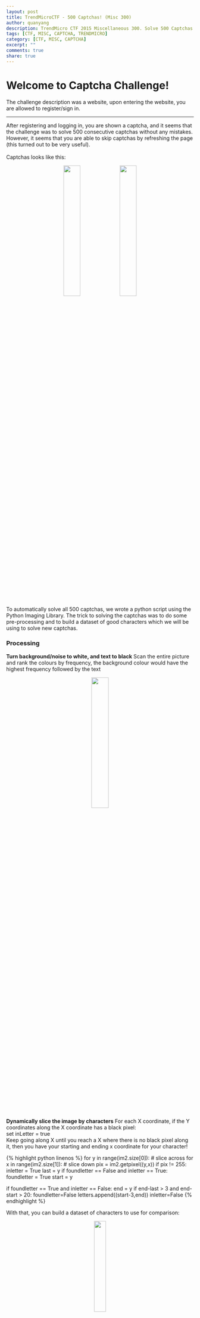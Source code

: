 ```yaml
---
layout: post
title: TrendMicroCTF - 500 Captchas! (Misc 300)
author: quanyang
description: TrendMicro CTF 2015 Miscellaneous 300. Solve 500 Captchas.
tags: [CTF, MISC, CAPTCHA, TRENDMICRO]
category: [CTF, MISC, CAPTCHA]
excerpt: ""
comments: true
share: true
--- 
```

<h1>Welcome to Captcha Challenge!</h1>
The challenge description was a website, upon entering the website, you are allowed to register/sign in.
<hr/>
	
<p>
	After registering and logging in, you are shown a captcha, and it seems that the challenge was to solve 500 consecutive captchas without any mistakes. However, it seems that you are able to skip captchas by refreshing the page (this turned out to be very useful).<br><br>
	Captchas looks like this:
</p><center><img src="/write-ups/resources/images/captcha.png" width="30%" height="30%"><img src="/write-ups/resources/images/captcha2.png" width="30%" height="30%"></center>
<p>
	To automatically solve all 500 captchas, we wrote a python script using the Python Imaging Library. The trick to solving the captchas was to do some pre-processing and to build a dataset of good characters which we will be using to solve new captchas.	
	<br>
	<h3>Processing</h3>
	<b>Turn background/noise to white, and text to black</b>
	Scan the entire picture and rank the colours by frequency, the background colour would have the highest frequency followed by the text
</p><center><img src="/write-ups/resources/images/processed.jpg" width="30%" height="30%"></center>
<p>
	<b>Dynamically slice the image by characters</b>
  For each X coordinate, if the Y coordinates along the X coordinate has a black pixel:<br/>
  set inLetter = true<br/>
  Keep going along X until you reach a X where there is no black pixel along it, then you have your starting and ending x coordinate for your character!
</p>

{% highlight python linenos %}
for y in range(im2.size[0]): # slice across
  for x in range(im2.size[1]): # slice down
    pix = im2.getpixel((y,x))
    if pix != 255:
      inletter = True
      last = y
  if foundletter == False and inletter == True:
    foundletter = True
    start = y

  if foundletter == True and inletter == False:
    end = y
    if end-last > 3 and end-start > 20:
      foundletter=False
      letters.append((start-3,end))
  inletter=False
{% endhighlight %}
<p>
    With that, you can build a dataset of characters to use for comparison:
</p><center><img src="/write-ups/resources/images/dataset.png" width="25%" height="25%"></center>
<p>
	So now, we process new captchas similarly, and slice them up into characters for comparison with our dataset.<br/>
	The code for comparison is as follows:
</p>

{% highlight python linenos %}
class VectorCompare:
  def magnitude(self,concordance):
    total = 0
    for word,count in concordance.iteritems():
      total += count ** 2
    return math.sqrt(total)

  def relation(self,concordance1, concordance2):
    relevance = 0
    topvalue = 0
    for word, count in concordance1.iteritems():
      if concordance2.has_key(word):
        topvalue += count * concordance2[word]
    return topvalue / (self.magnitude(concordance1) * self.magnitude(concordance2))

def buildvector(im):
  d1 = {}

  count = 0
  for i in im.getdata():
    d1[count] = i
    count += 1

  return d1

def crack(img):
  im = img
  im = im.convert("RGBA")
  his = im.load()
  v = VectorCompare()

  imageset = []

  for img in os.listdir('./iconset4/'):
    temp = []
    if img != "Thumbs.db" and img != ".DS_Store": # windows check...
      imgs = Image.open("./iconset4/%s"%(img))
      imgs = imgs.convert("P")
      temp.append(buildvector(imgs))
    imageset.append({img[0:2]:temp})


  values = {}

  for y in xrange(im.size[1]):
      for x in xrange(im.size[0]):
        values[x,y] = his[x,y]

  count = {}
  for j,k in sorted(values.items(), key=itemgetter(1), reverse=True):
    if (k > 0 ):
      if k in count:
        count[k] = count[k]+1
      else:
        count[k] = 1

  a = sorted(count.items(), key=itemgetter(1), reverse=True)
  text = a[1][0]
  im2 = Image.new("P",im.size,255)


  for x in range(im.size[1]):
    for y in range(im.size[0]):
      pix = im.getpixel((y,x))
      if pix == text:
        pix = (0,0,0,0)
      else:
        pix = (255,255,255,255)
      im2.putpixel((y,x),pix[2])

  guessword = ""
  letters =[]
  inletter = False
  foundletter=False
  start = 0
  end = 0
  last = 0
  for y in range(im2.size[0]): # slice across
    for x in range(im2.size[1]): # slice down
      pix = im2.getpixel((y,x))
      if pix != 255:
        inletter = True
        last = y
    if foundletter == False and inletter == True:
      foundletter = True
      start = y

    if foundletter == True and inletter == False:
      end = y
      if end-last > 3 and end-start > 20:
        foundletter=False
        letters.append((start-3,end))
    inletter=False

  results = []
  for letter in letters:
    m = hashlib.md5()
    img4 = im2.crop(( letter[0] , 0, letter[1],im2.size[1] ))
    guess = []
    for image in imageset:
      for x,y in image.iteritems():
        if len(y) != 0:
          guess.append( ( v.relation(y[0],buildvector(img4)),x.decode('hex')) )
    guess.sort(reverse=True)
    results.append(guess[0])

  return results

def main():
  img= Image.open("image.png")
  print crack(img)
  
if __name__ == "__main__":
    main()
{% endhighlight %}
<p>
  To achieve a 100% accuracy, we need to reject certain solutions that contains risk, to do this, we reject a solution if any of the characters has a similarity score that is less that 0.99. With this, we were able to achieve a 100% accuracy with a rejection rate of ~1 per captcha.
  <center><img src="/write-ups/resources/images/captcharesults.png" width="50%" height="50%"></center>
  </br>
  After about ~2 hours, our script finally solve all 500 captchas.
  <center><img src="/write-ups/resources/images/flag.png" width="50%" height="50%"></center>
</p>

<br>

And we have our flag: <b>TMCTF{217dae3fd34cee799658d4552e37827f}</b>

